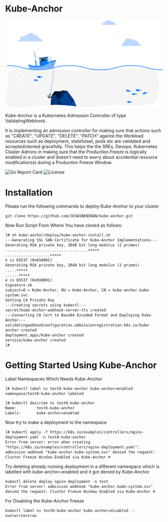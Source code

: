 # Kube-Anchor

![plot](./internal/kube-anchor.jpg)

Kube-Anchor is a Kubernetes Admission Controller of type ValidatingWebhook.

It is implementing an admission controller for making sure that actions such as "CREATE", "UPDATE", "DELETE", "PATCH" against the Workload resources such as deployment, statefulset, pods etc are validated and accepted/denied gracefully.  This helps the the SREs, Devops, Kubernetes Cluster Admins in making sure that the Production Freeze is logically enabled in a cluster and doesn't need to worry about accidential resource modification(s) during a Production Freeze Window.

![Go Report Card](https://goreportcard.com/badge/github.com/JESWINKNINAN/kube-anchor)  ![License](https://img.shields.io/badge/License-Apache%202.0-blue.svg)


# Installation

Please run the following commands to deploy Kube-Anchor to your cluster

```
git clone https://github.com/JESWINKNINAN/kube-anchor.git
```
Now Run Script From Where You have cloned as follows:

```
]# sh kube-anchor/deploy/kube-anchor-install.sh 
---Generating SSL SAN Certificate for Kube-Anchor Implementations---
Generating RSA private key, 2048 bit long modulus (2 primes)
.....................................+++++
....................+++++
e is 65537 (0x010001)
Generating RSA private key, 2048 bit long modulus (2 primes)
.....+++++
......+++++
e is 65537 (0x010001)
Signature ok
subject=O = Kube-Anchor, OU = Kube-Anchor, CN = kube-anchor.kube-system.svc
Getting CA Private Key
---Creating secrets using kubectl---
secret/kube-anchor-webhook-server-tls created
---Converting CA Cert to Base64 Encoded Format and Deploying Kube-Anchor---
validatingwebhookconfiguration.admissionregistration.k8s.io/kube-anchor created
deployment.apps/kube-anchor created
service/kube-anchor created
]#
```
# Getting Started Using Kube-Anchor

Label Namespaces Which Needs Kube-Anchor

```
]# kubectl label ns test0-kube-anchor kube-anchor=enabled
namespace/test0-kube-anchor labeled
```
```
]# kubectl describe ns test0-kube-anchor
Name:         test0-kube-anchor
Labels:       kube-anchor=enabled
```

Now try to make a deployment to the namespace

```
]# kubectl apply -f https://k8s.io/examples/controllers/nginx-deployment.yaml -n test0-kube-anchor
Error from server: error when creating "https://k8s.io/examples/controllers/nginx-deployment.yaml": 
admission webhook "kube-anchor.kube-system.svc" denied the request: Cluster Freeze Window Enabled via Kube-Anchor ☸ 
```

Try deleting already running deployment in a different namespace which is labelled with kube-anchor=enabled and it got denied by Kube-Anchor

```
kubectl delete deploy nginx-deployment -n test
Error from server: admission webhook "kube-anchor.kube-system.svc" denied the request: Cluster Freeze Window Enabled via Kube-Anchor ☸ 
```

For Disabling the Kube-Anchor Freeze

```
kubectl label ns test0-kube-anchor kube-anchor=disabled --overwrite=true
```